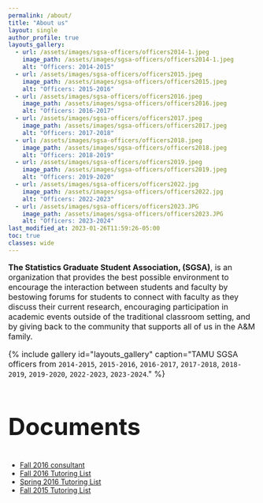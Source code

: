 ```yaml
---
permalink: /about/
title: "About us"
layout: single
author_profile: true
layouts_gallery:
  - url: /assets/images/sgsa-officers/officers2014-1.jpeg
    image_path: /assets/images/sgsa-officers/officers2014-1.jpeg
    alt: "Officers: 2014-2015"
  - url: /assets/images/sgsa-officers/officers2015.jpeg
    image_path: /assets/images/sgsa-officers/officers2015.jpeg
    alt: "Officers: 2015-2016"
  - url: /assets/images/sgsa-officers/officers2016.jpeg
    image_path: /assets/images/sgsa-officers/officers2016.jpeg
    alt: "Officers: 2016-2017"
  - url: /assets/images/sgsa-officers/officers2017.jpeg
    image_path: /assets/images/sgsa-officers/officers2017.jpeg
    alt: "Officers: 2017-2018"
  - url: /assets/images/sgsa-officers/officers2018.jpeg
    image_path: /assets/images/sgsa-officers/officers2018.jpeg
    alt: "Officers: 2018-2019"
  - url: /assets/images/sgsa-officers/officers2019.jpeg
    image_path: /assets/images/sgsa-officers/officers2019.jpeg
    alt: "Officers: 2019-2020"
  - url: /assets/images/sgsa-officers/officers2022.jpg
    image_path: /assets/images/sgsa-officers/officers2022.jpg
    alt: "Officers: 2022-2023"
  - url: /assets/images/sgsa-officers/officers2023.JPG
    image_path: /assets/images/sgsa-officers/officers2023.JPG
    alt: "Officers: 2023-2024"
last_modified_at: 2023-01-26T11:59:26-05:00
toc: true
classes: wide
---
```


<link rel="stylesheet" href="https://www.w3schools.com/w3css/4/w3.css">
<style>
h1 {font-size: 64px;}
h2 {font-size: 48px;}
h3 {font-size: 36px;}
h4 {font-size: 24px;}
h5 {font-size: 20px;}
h6 {font-size: 18px;}
p {font-size: 16px;}
</style>

<!-- excerpt: "TAMU SGSA is a student association." -->

**The Statistics Graduate Student Association, (SGSA)**, is an organization that provides the best possible environment to encourage the interaction between students and faculty by bestowing forums for students to connect with faculty as they discuss their current research, encouraging participation in academic events outside of the traditional classroom setting, and by giving back to the community that supports all of us in the A&M family.

{% include gallery id="layouts_gallery" caption="TAMU SGSA officers from `2014-2015`, `2015-2016`, `2016-2017`, `2017-2018`, `2018-2019`, `2019-2020`, `2022-2023`, `2023-2024`." %}

## Documents

- [Fall 2016 consultant](/assets/files/fall2016consultant.pdf)
- [Fall 2016 Tutoring List](/assets/files/fall2016tutor.pdf)
- [Spring 2016 Tutoring List](/assets/files/spring2016tutor.pdf)
- [Fall 2015 Tutoring List](/assets/files/fall2015tutor.pdf)
